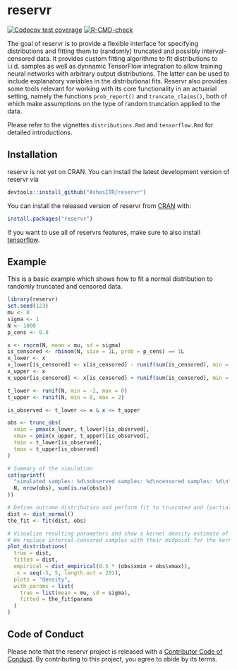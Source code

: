 
# reservr

<!-- badges: start -->
[![Codecov test coverage](https://codecov.io/gh/AshesITR/reservr/branch/master/graph/badge.svg)](https://app.codecov.io/gh/AshesITR/reservr?branch=master)
[![R-CMD-check](https://github.com/AshesITR/reservr/workflows/R-CMD-check/badge.svg)](https://github.com/AshesITR/reservr/actions)
<!-- badges: end -->

The goal of reservr is to provide a flexible interface for specifying distributions and fitting them to (randomly) 
truncated and possibly interval-censored data.
It provides custom fitting algorithms to fit distributions to i.i.d. samples as well as dynnamic TensorFlow
integration to allow training neural networks with arbitrary output distributions.
The latter can be used to include explanatory variables in the distributional fits.
Reservr also provides some tools relevant for working with its core functionality in an actuarial setting, namely the
functions `prob_report()` and `truncate_claims()`, both of which make assumptions on the type of random truncation
applied to the data.

Please refer to the vignettes `distributions.Rmd` and `tensorflow.Rmd` for detailed introductions.

## Installation

reservr is not yet on CRAN.
You can install the latest development version of reservr via
``` r
devtools::install_github("AshesITR/reservr")
```

You can install the released version of reservr from [CRAN](https://CRAN.R-project.org) with:
``` r
install.packages("reservr")
```

If you want to use all of reservrs features, make sure to also install
[tensorflow](https://tensorflow.rstudio.com/installation/).

## Example

This is a basic example which shows how to fit a normal distribution to randomly truncated and censored data.

``` r
library(reservr)
set.seed(123)
mu <- 0
sigma <- 1
N <- 1000
p_cens <- 0.8

x <- rnorm(N, mean = mu, sd = sigma)
is_censored <- rbinom(N, size = 1L, prob = p_cens) == 1L
x_lower <- x
x_lower[is_censored] <- x[is_censored] - runif(sum(is_censored), min = 0, max = 0.5)
x_upper <- x
x_upper[is_censored] <- x[is_censored] + runif(sum(is_censored), min = 0, max = 0.5)

t_lower <- runif(N, min = -2, max = 0)
t_upper <- runif(N, min = 0, max = 2)

is_observed <- t_lower <= x & x <= t_upper

obs <- trunc_obs(
  xmin = pmax(x_lower, t_lower)[is_observed],
  xmax = pmin(x_upper, t_upper)[is_observed],
  tmin = t_lower[is_observed],
  tmax = t_upper[is_observed]
)

# Summary of the simulation
cat(sprintf(
  "simulated samples: %d\nobserved samples: %d\ncensored samples: %d\n", 
  N, nrow(obs), sum(is.na(obs$x))
))

# Define outcome distribution and perform fit to truncated and (partially) censored sample
dist <- dist_normal()
the_fit <- fit(dist, obs)

# Visualize resulting parameters and show a kernel density estimate of the samples.
# We replace interval-censored samples with their midpoint for the kernel density estimate.
plot_distributions(
  true = dist,
  fitted = dist, 
  empirical = dist_empirical(0.5 * (obs$xmin + obs$xmax)), 
  .x = seq(-5, 5, length.out = 201), 
  plots = "density", 
  with_params = list(
    true = list(mean = mu, sd = sigma), 
    fitted = the_fit$params
  )
)
```

## Code of Conduct

Please note that the reservr project is released with a
[Contributor Code of Conduct](https://contributor-covenant.org/version/2/0/CODE_OF_CONDUCT.html).
By contributing to this project, you agree to abide by its terms.
